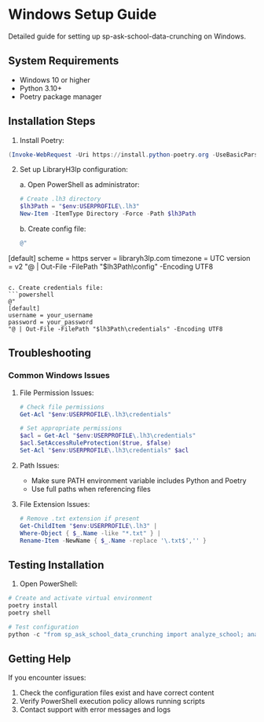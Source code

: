 # Windows Setup Guide

Detailed guide for setting up sp-ask-school-data-crunching on Windows.

## System Requirements

- Windows 10 or higher
- Python 3.10+
- Poetry package manager

## Installation Steps

1. Install Poetry:
```powershell
(Invoke-WebRequest -Uri https://install.python-poetry.org -UseBasicParsing).Content | python -
```

2. Set up LibraryH3lp configuration:

   a. Open PowerShell as administrator:
   ```powershell
   # Create .lh3 directory
   $lh3Path = "$env:USERPROFILE\.lh3"
   New-Item -ItemType Directory -Force -Path $lh3Path
   ```

   b. Create config file:
   ```powershell
   @"
[default]
scheme = https
server = libraryh3lp.com
timezone = UTC
version = v2
"@ | Out-File -FilePath "$lh3Path\config" -Encoding UTF8
   ```

   c. Create credentials file:
   ```powershell
   @"
[default]
username = your_username
password = your_password
"@ | Out-File -FilePath "$lh3Path\credentials" -Encoding UTF8
   ```

## Troubleshooting

### Common Windows Issues

1. File Permission Issues:
   ```powershell
   # Check file permissions
   Get-Acl "$env:USERPROFILE\.lh3\credentials"
   
   # Set appropriate permissions
   $acl = Get-Acl "$env:USERPROFILE\.lh3\credentials"
   $acl.SetAccessRuleProtection($true, $false)
   Set-Acl "$env:USERPROFILE\.lh3\credentials" $acl
   ```

2. Path Issues:
   - Make sure PATH environment variable includes Python and Poetry
   - Use full paths when referencing files

3. File Extension Issues:
   ```powershell
   # Remove .txt extension if present
   Get-ChildItem "$env:USERPROFILE\.lh3" | 
   Where-Object { $_.Name -like "*.txt" } |
   Rename-Item -NewName { $_.Name -replace '\.txt$','' }
   ```

## Testing Installation

1. Open PowerShell:
```powershell
# Create and activate virtual environment
poetry install
poetry shell

# Test configuration
python -c "from sp_ask_school_data_crunching import analyze_school; analyze_school('University of Toronto', '2024-01-01', '2024-01-02')"
```

## Getting Help

If you encounter issues:
1. Check the configuration files exist and have correct content
2. Verify PowerShell execution policy allows running scripts
3. Contact support with error messages and logs
